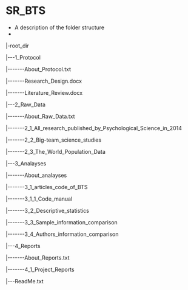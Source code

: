 # SR_BTS
- A description of the folder structure
- 
|-root_dir

|---1_Protocol

|-------About_Protocol.txt

|-------Research_Design.docx

|-------Literature_Review.docx

|---2_Raw_Data

|-------About_Raw_Data.txt

|-------2_1_All_research_published_by_Psychological_Science_in_2014

|-------2_2_Big-team_science_studies

|-------2_3_The_World_Population_Data


|---3_Analayses

|-------About_analayses

|-------3_1_articles_code_of_BTS

|-------3_1_1_Code_manual

|-------3_2_Descriptive_statistics

|-------3_3_Sample_information_comparison

|-------3_4_Authors_information_comparison


|---4_Reports

|-------About_Reports.txt

|-------4_1_Project_Reports


|---ReadMe.txt


